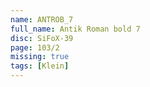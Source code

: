 ```yaml
---
name: ANTROB_7
full_name: Antik Roman bold 7
disc: SiFoX-39
page: 103/2
missing: true
tags: [Klein]
---
```

